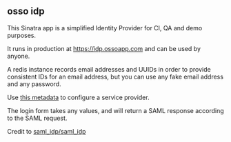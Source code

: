 ## osso idp

This Sinatra app is a simplified Identity Provider for CI, QA and demo purposes.

It runs in production at https://idp.ossoapp.com and can be used by anyone.

A redis instance records email addresses and UUIDs in order to provide consistent IDs for an email address, but you can use any fake email address and any password.

Use [this metadata](metadata.xml) to configure a service provider.

The login form takes any values, and will return a SAML response according to the SAML request.

Credit to [saml_idp/saml_idp](https://github.com/saml-idp/saml_idp)
